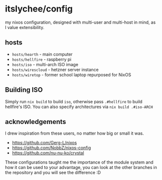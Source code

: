# itslychee/config

my nixos configuration, designed with multi-user and multi-host in mind, as I
value extensibility.

## hosts
- `hosts/hearth` -  main computer
- `hosts/hellfire` - raspberry pi
- `hosts/iso` - multi-arch ISO image
- `hosts/wirescloud` - hetzner server instance
- `hosts/wiretop` - former school laptop repurposed for NixOS

## Building ISO

Simply run `nix build` to build `iso`, otherwise pass `.#hellfire` to build
hellfire's ISO. You can also specify architectures via `nix build .#iso-ARCH`

## acknowledgements

I drew inspiration from these users, no matter how big or small
it was.

- https://github.com/Gerg-L/nixos
- https://github.com/NobbZ/nixos-config
- https://github.com/nu-nu-ko/crystal

These configurations taught me the importance of the module system and how it can be used
to your advantage, you can look at the other branches in the repository and you will see the difference :D

